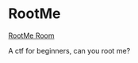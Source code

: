 # RootMe

[RootMe Room](https://tryhackme.com/room/rrootme)

A ctf for beginners, can you root me?

